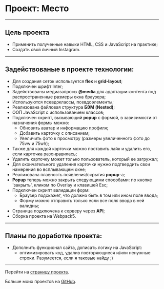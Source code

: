 # Проект: Место

---

## Цель проекта

- Применить полученные навыки HTML, CSS и JavaScript на практике;
- Создать свой личный Instagram.

---

## Задействованые в проекте технологии:

- Для создания сеток используется **flex** и **grid-layout**;
- Подключен шрифт Inter;
- Задействованы медиазапросы **@media** для адаптации контента под распространенные размеры окна браузера;
- Используются псевдоклассы, псевдоэлементы;
- Реализована файловая структура **БЭМ (Nested)**;
- ООП JavaScript с использованием классов;
- Подключен скрипт, вызывающий **popup** с формой, в зависимости от назначения формы можно:
  - Обновить аватар и информацию профиля;
  - Добавить карточку с описанием;
  - Увеличить фото к просмотру (размеры увеличенного фото до 75vw и 75wh);
- Также для каждой карточки можно поставить лайк и удалить его, если карточка разонравилась;
- Удалить карточку может только пользователь, который ее загружал;
- Для окончательного удаления карточки нужно подтвердить свои намерения во всплывающем окне;
- Реализована плавность появления/скрытия **popup**-а;
- **Popup** теперь можно закрыть следующими способами: по кнопке 'закрыть', кликом по Overlay и клавишей Esc;
- Подключен скрипт валидации форм:
  - Браузер подскажет, что должно быть в том или ином поле ввода;
  - Форму можно отправить только если все поля ввода в ней валидны;
- Страница подключена к серверу через **API**;
- Сборка проекта на Webpack5.

---

## Планы по доработке проекта:

- Дополнить функционал сайта, дописать логику на JavaScript:
  - оптимизировать код, удалив повторяющиеся и/или ненужные строки. Разумеется, если я таковые найду ;)

---

Перейти на [страницу проекта](https://sergeyladorski.github.io/mesto/).

Больше моих проектов на [GitHub](https://github.com/sergeyladorski).
